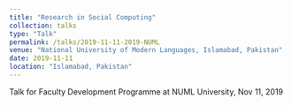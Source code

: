 ```yaml
---
title: "Research in Social Computing"
collection: talks
type: "Talk"
permalink: /talks/2019-11-11-2019-NUML
venue: "National University of Modern Languages, Islamabad, Pakistan"
date: 2019-11-11
location: "Islamabad, Pakistan"
---
```


Talk for Faculty Development Programme at NUML University, Nov 11, 2019
